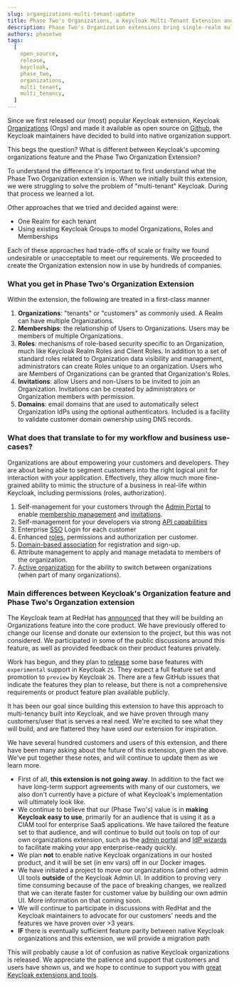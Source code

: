 ```yaml
---
slug: organgizations-multi-tenant-update
title: Phase Two's Organizations, a Keycloak Multi-Tenant Extension and Keycloak's Upcoming Organization's Feature
description: Phase Two's Organization extensions bring single-realm multi-tenancy to Keycloak. Keycloak is officially developing a native version, but it's not a one-to-one replacement.
authors: phasetwo
tags:
  [
    open_source,
    release,
    keycloak,
    phase_two,
    organizations,
    multi_tenant,
    multi_tenancy,
  ]
---
```


Since we first released our (most) popular Keycloak extension, Keycloak [Organizations](https://phasetwo.io/product/organizations/) (Orgs) and made it available as open source on [Github](https://github.com/p2-inc/keycloak-orgs), the Keycloak maintainers have decided to build into native organization support.

This begs the question? What is different between Keycloak's upcoming organizations feature and the Phase Two Organization Extension?

<!--truncate-->

To understand the difference it's important to first understand what the Phase Two Organization extension is. When we initially built this extension, we were struggling to solve the problem of "multi-tenant" Keycloak. During that process we learned a lot.

Other approaches that we tried and decided against were:

- One Realm for each tenant
- Using existing Keycloak Groups to model Organizations, Roles and Memberships

Each of these approaches had trade-offs of scale or frailty we found undesirable or unacceptable to meet our requirements. We proceeded to create the Organization extension now in use by hundreds of companies.

### What you get in Phase Two's Organization Extension

Within the extension, the following are treated in a first-class manner

1. **Organizations**: "tenants" or "customers" as commonly used. A Realm can have multiple Organizations.
1. **Memberships**: the relationship of Users to Organizations. Users may be members of multiple Organizations.
1. **Roles**: mechanisms of role-based security specific to an Organization, much like Keycloak Realm Roles and Client Roles. In addition to a set of standard roles related to Organization data visibility and management, administrators can create Roles unique to an organization. Users who are Members of Organizations can be granted that Organization's Roles.
1. **Invitations**: allow Users and non-Users to be invited to join an Organization. Invitations can be created by administrators or Organization members with permission.
1. **Domains**: email domains that are used to automatically select Organization IdPs using the optional authenticators. Included is a facility to validate customer domain ownership using DNS records.

### What does that translate to for my workflow and business use-cases?

Organizations are about empowering your customers and developers. They are about being able to segment customers into the right logical unit for interaction with your application. Effectively, they allow much more fine-grained ability to mimic the structure of a business in real-life within Keycloak, including permissions (roles, authorization).

1. Self-management for your customers through the [Admin Portal](https://phasetwo.io/product/adminportal/) to enable [membership management](https://phasetwo.io/docs/organizations/membership/) and [invitations](https://phasetwo.io/docs/organizations/invitations/).
1. Self-management for your developers via strong [API capabilities](https://phasetwo.io/api/category/organizations/)
1. Enterprise [SSO](https://phasetwo.io/docs/sso/) Login for each customer
1. Enhanced [roles](https://phasetwo.io/docs/organizations/roles/), permissions and authorization per customer.
1. [Domain-based association](https://phasetwo.io/docs/sso/setup/#associating-organizations) for registration and sign-up.
1. Attribute management to apply and manage metadata to members of the organization.
1. [Active organization](https://github.com/p2-inc/keycloak-orgs/blob/main/docs/active-organization.md) for the ability to switch between organizations (when part of many organizations).

### Main differences between Keycloak's Organization feature and Phase Two's Organzation extension

The Keycloak team at RedHat has [announced](https://github.com/keycloak/keycloak/discussions/23948) that they will be building an Organizations feature into the core product. We have previously offered to change our license and donate our extension to the project, but this was not considered. We participated in some of the public discussions around this feature, as well as provided feedback on their product features privately.

Work has begun, and they plan to [release](https://github.com/keycloak/keycloak/issues/28609) some base features with `experimental` support in Keycloak `25`. They expect a full feature set and promotion to `preview` by Keycloak `26`. There are a few GitHub issues that indicate the features they plan to release, but there is not a comprehensive requirements or product feature plan available publicly.

It has been our goal since building this extension to have this approach to multi-tenancy built into Keycloak, and we have proven through many customers/user that is serves a real need. We're excited to see what they will build, and are flattered they have used our extension for inspiration.

We have several hundred customers and users of this extension, and there have been many asking about the future of this extension, given the above. We've put together these notes, and will continue to update them as we learn more.

- First of all, **this extension is not going away**. In addition to the fact we have long-term support agreements with many of our customers, we also don't currently have a picture of what Keycloak's implementation will ultimately look like.
- We continue to believe that our (Phase Two's) value is in **making Keycloak easy to use**, primarily for an audience that is using it as a CIAM tool for enterprise SaaS applications. We have tailored the feature set to that audience, and will continue to build out tools on top of our own organizations extension, such as the [admin portal](https://github.com/p2-inc/phasetwo-admin-portal) and [IdP wizards](https://github.com/p2-inc/idp-wizard) to facilitate making your app enterprise-ready quickly.
- We plan **not** to enable native Keycloak organizations in our hosted product, and it will be set (in env vars) off in our Docker images.
- We have initiated a project to move our organizations (and other) admin UI tools **outside** of the Keycloak Admin UI. In addition to proving very time consuming because of the pace of breaking changes, we realized that we can iterate faster for customer value by building our own admin UI. More information on that coming soon.
- We will continue to participate in discussions with RedHat and the Keycloak maintainers to advocate for our customers' needs and the features we have proven over >3 years.
- **IF** there is eventually sufficient feature parity between native Keycloak organizations and this extension, we will provide a migration path

This will probably cause a lot of confusion as native Keycloak organizations is released. We appreciate the patience and support that customers and users have shown us, and we hope to continue to support you with [great Keycloak extensions and tools](https://github.com/p2-inc).
